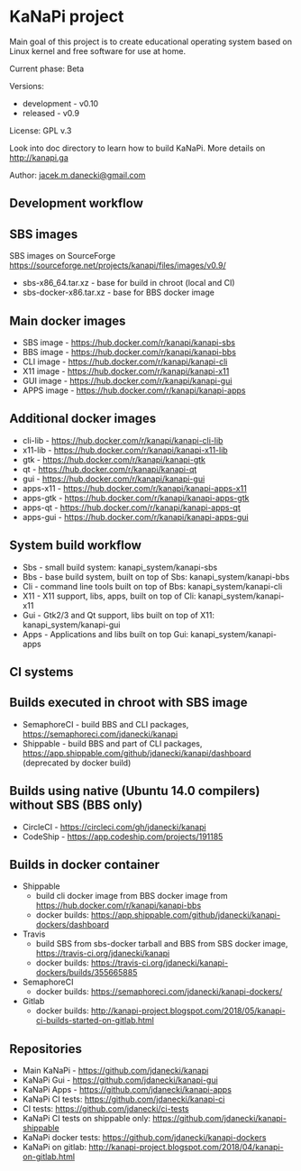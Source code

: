 # KaNaPi project

Main goal of this project is to create educational operating system based on Linux kernel
and free software for use at home.

Current phase: Beta

Versions: 
* development - v0.10
* released - v0.9

License: GPL v.3

Look into doc directory to learn how to build KaNaPi.
More details on http://kanapi.ga

Author: jacek.m.danecki@gmail.com

## Development workflow

## SBS images

SBS images on SourceForge https://sourceforge.net/projects/kanapi/files/images/v0.9/
* sbs-x86_64.tar.xz - base for build in chroot (local and CI)
* sbs-docker-x86.tar.xz - base for BBS docker image

## Main docker images

* SBS image  - https://hub.docker.com/r/kanapi/kanapi-sbs
* BBS image  - https://hub.docker.com/r/kanapi/kanapi-bbs
* CLI image  - https://hub.docker.com/r/kanapi/kanapi-cli
* X11 image  - https://hub.docker.com/r/kanapi/kanapi-x11
* GUI image  - https://hub.docker.com/r/kanapi/kanapi-gui
* APPS image - https://hub.docker.com/r/kanapi/kanapi-apps

## Additional docker images

* cli-lib  - https://hub.docker.com/r/kanapi/kanapi-cli-lib 
* x11-lib  - https://hub.docker.com/r/kanapi/kanapi-x11-lib 
* gtk      - https://hub.docker.com/r/kanapi/kanapi-gtk
* qt       - https://hub.docker.com/r/kanapi/kanapi-qt
* gui      - https://hub.docker.com/r/kanapi/kanapi-gui
* apps-x11 - https://hub.docker.com/r/kanapi/kanapi-apps-x11
* apps-gtk - https://hub.docker.com/r/kanapi/kanapi-apps-gtk
* apps-qt  - https://hub.docker.com/r/kanapi/kanapi-apps-qt
* apps-gui - https://hub.docker.com/r/kanapi/kanapi-apps-gui

## System build workflow

* Sbs - small build system: kanapi_system/kanapi-sbs
* Bbs - base build system, built on top of Sbs: kanapi_system/kanapi-bbs
* Cli - command line tools built on top of Bbs: kanapi_system/kanapi-cli
* X11 - X11 support, libs, apps, built on top of Cli: kanapi_system/kanapi-x11
* Gui - Gtk2/3 and Qt support, libs built on top of X11: kanapi_system/kanapi-gui
* Apps - Applications and libs built on top Gui: kanapi_system/kanapi-apps

## CI systems

## Builds executed in chroot with SBS image
* SemaphoreCI - build BBS and CLI packages, https://semaphoreci.com/jdanecki/kanapi
* Shippable - build BBS and part of CLI packages, https://app.shippable.com/github/jdanecki/kanapi/dashboard
  (deprecated by docker build)

## Builds using native (Ubuntu 14.0 compilers) without SBS (BBS only)

* CircleCI - https://circleci.com/gh/jdanecki/kanapi
* CodeShip - https://app.codeship.com/projects/191185

## Builds in docker container

* Shippable 
  - build cli docker image from BBS docker image from https://hub.docker.com/r/kanapi/kanapi-bbs
  - docker builds: https://app.shippable.com/github/jdanecki/kanapi-dockers/dashboard
* Travis 
  - build SBS from sbs-docker tarball and BBS from SBS docker image, https://travis-ci.org/jdanecki/kanapi
  - docker builds: https://travis-ci.org/jdanecki/kanapi-dockers/builds/355665885
* SemaphoreCI
  - docker builds: https://semaphoreci.com/jdanecki/kanapi-dockers/
* Gitlab
  - docker builds: http://kanapi-project.blogspot.com/2018/05/kanapi-ci-builds-started-on-gitlab.html

## Repositories

* Main KaNaPi - https://github.com/jdanecki/kanapi
* KaNaPi Gui - https://github.com/jdanecki/kanapi-gui
* KaNaPi Apps - https://github.com/jdanecki/kanapi-apps
* KaNaPi CI tests: https://github.com/jdanecki/kanapi-ci
* CI tests: https://github.com/jdanecki/ci-tests
* KaNaPi CI tests on shippable only: https://github.com/jdanecki/kanapi-shippable
* KaNaPi docker tests: https://github.com/jdanecki/kanapi-dockers
* KaNaPi on gitlab: http://kanapi-project.blogspot.com/2018/04/kanapi-on-gitlab.html

